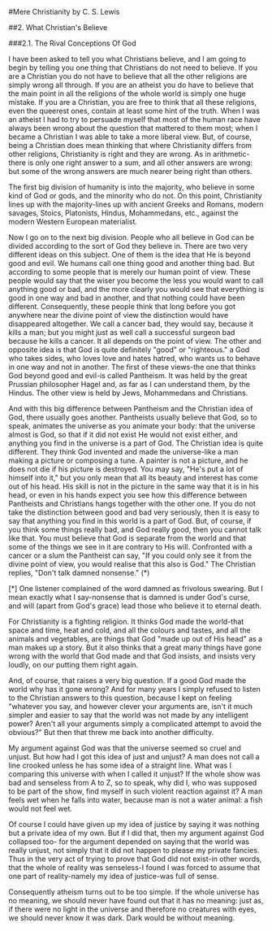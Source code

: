 #Mere Christianity 
by C. S. Lewis

##2. What Christian's Believe

###2.1. The Rival Conceptions Of God

I have been asked to tell you what Christians believe, and I am going to begin by telling you one thing that Christians do not need to believe. If you are a Christian you do not have to believe that all the other religions are simply wrong all through. If you are an atheist you do have to believe that the main point in all the religions of the whole world is simply one huge mistake. If you are a Christian, you are free to think that all these religions, even the queerest ones, contain at least some hint of the truth. When I was an atheist I had to try to persuade myself that most of the human race have always been wrong about the question that mattered to them most; when I became a Christian I was able to take a more liberal view. But, of course, being a Christian does mean thinking that where Christianity differs from other religions, Christianity is right and they are wrong. As in arithmetic-there is only one right answer to a sum, and all other answers are wrong: but some of the wrong answers are much nearer being right than others.

The first big division of humanity is into the majority, who believe in some kind of God or gods, and the minority who do not. On this point, Christianity lines up with the majority-lines up with ancient Greeks and Romans, modern savages, Stoics, Platonists, Hindus, Mohammedans, etc., against the modern Western European materialist.

Now I go on to the next big division. People who all believe in God can be divided according to the sort of God they believe in. There are two very different ideas on this subject. One of them is the idea that He is beyond good and evil. We humans call one thing good and another thing bad. But according to some people that is merely our human point of view. These people would say that the wiser you become the less you would want to call anything good or bad, and the more clearly you would see that everything is good in one way and bad in another, and that nothing could have been different. Consequently, these people think that long before you got anywhere near the divine point of view the distinction would have disappeared altogether. We call a cancer bad, they would say, because it kills a man; but you might just as well call a successful surgeon bad because he kills a cancer. It all depends on the point of view. The other and opposite idea is that God is quite definitely "good" or "righteous." a God who takes sides, who loves love and hates hatred, who wants us to behave in one way and not in another. The first of these views-the one that thinks God beyond good and evil-is called Pantheism. It was held by the great Prussian philosopher Hagel and, as far as I can understand them, by the Hindus. The other view is held by Jews, Mohammedans and Christians.

And with this big difference between Pantheism and the Christian idea of God, there usually goes another. Pantheists usually believe that God, so to speak, animates the universe as you animate your body: that the universe almost is God, so that if it did not exist He would not exist either, and anything you find in the universe is a part of God. The Christian idea is quite different. They think God invented and made the universe-like a man making a picture or composing a tune. A painter is not a picture, and he does not die if his picture is destroyed. You may say, "He's put a lot of himself into it," but you only mean that all its beauty and interest has come out of his head. His skill is not in the picture in the same way that it is in his head, or even in his hands expect you see how this difference between Pantheists and Christians hangs together with the other one. If you do not take the distinction between good and bad very seriously, then it is easy to say that anything you find in this world is a part of God. But, of course, if you think some things really bad, and God really good, then you cannot talk like that. You must believe that God is separate from the world and that some of the things we see in it are contrary to His will. Confronted with a cancer or a slum the Pantheist can say, "If you could only see it from the divine point of view, you would realise that this also is God." The Christian replies, "Don't talk damned nonsense." (*)
 
[*] One listener complained of the word damned as frivolous swearing. But I mean exactly what I say-nonsense that is damned is under God's curse, and will (apart from God's grace) lead those who believe it to eternal death.

For Christianity is a fighting religion. It thinks God made the world-that space and time, heat and cold, and all the colours and tastes, and all the animals and vegetables, are things that God "made up out of His head" as a man makes up a story. But it also thinks that a great many things have gone wrong with the world that God made and that God insists, and insists very loudly, on our putting them right again.

And, of course, that raises a very big question. If a good God made the world why has it gone wrong? And for many years I simply refused to listen to the Christian answers to this question, because I kept on feeling "whatever you say, and however clever your arguments are, isn't it much simpler and easier to say that the world was not made by any intelligent power? Aren't all your arguments simply a complicated attempt to avoid the obvious?" But then that threw me back into another difficulty.

My argument against God was that the universe seemed so cruel and unjust. But how had I got this idea of just and unjust? A man does not call a line crooked unless he has some idea of a straight line. What was I comparing this universe with when I called it unjust? If the whole show was bad and senseless from A to Z, so to speak, why did I, who was supposed to be part of the show, find myself in such violent reaction against it? A man feels wet when he falls into water, because man is not a water animal: a fish would not feel wet.

Of course I could have given up my idea of justice by saying it was nothing but a private idea of my own. But if I did that, then my argument against God collapsed too- for the argument depended on saying that the world was really unjust, not simply that it did not happen to please my private fancies. Thus in the very act of trying to prove that God did not exist-in other words, that the whole of reality was senseless-I found I was forced to assume that one part of reality-namely my idea of justice-was full of sense.

Consequently atheism turns out to be too simple. If the whole universe has no meaning, we should never have found out that it has no meaning: just as, if there were no light in the universe and therefore no creatures with eyes, we should never know it was dark. Dark would be without meaning.